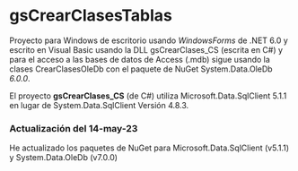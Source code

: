 # gsCrearClasesTablas


Proyecto para Windows de escritorio usando _WindowsForms_ de .NET 6.0 y escrito en Visual Basic usando la DLL gsCrearClases_CS (escrita en C#) y para el acceso a las bases de datos de Access (.mdb) sigue usando la clases CrearClasesOleDb con el paquete de NuGet System.Data.OleDb _6.0.0_.


El proyecto **gsCrearClases_CS** (de C#) utiliza Microsoft.Data.SqlClient 5.1.1 en lugar de System.Data.SqlClient Versión 4.8.3.<br>


### Actualización del 14-may-23

He actualizado los paquetes de NuGet para Microsoft.Data.SqlClient (v5.1.1) y System.Data.OleDb (v7.0.0)


